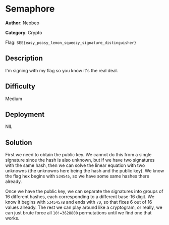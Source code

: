 # Semaphore

**Author**: Neobeo

**Category**: Crypto

Flag: `SEE{easy_peasy_lemon_squeezy_signature_distinguisher}`

## Description

I'm signing with my flag so you know it's the real deal.

## Difficulty

Medium

## Deployment

NIL

## Solution

First we need to obtain the public key. We cannot do this from a single signature since the hash is also unknown, but if we have two signatures with the same hash, then we can solve the linear equation with two unknowns (the unknowns here being the hash and the public key). We know the flag hex begins with `534545`, so we have some same hashes there already.

Once we have the public key, we can separate the signatures into groups of 16 different hashes, each corresponding to a different base-16 digit. We know it begins with `5345457B` and ends with `7D`, so that fixes 6 out of 16 values already. The rest we can play around like a cryptogram, or really, we can just brute force all `10!=3628800` permutations until we find one that works.